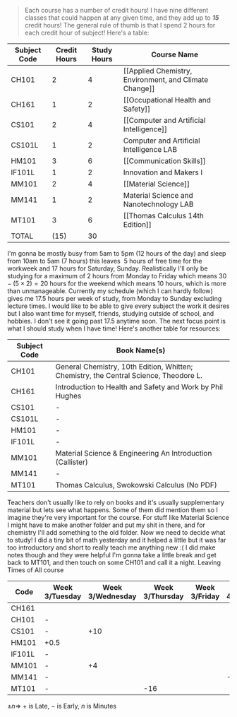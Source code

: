 > Each course has a number of credit hours! I have nine different classes that could happen at any given time, and they add up to ***15*** credit hours!
> The general rule of thumb is that I spend 2 hours for each credit hour of subject! Here's a table:

| Subject Code | Credit Hours | Study Hours | Course Name                                            |
| ------------ | ------------ | ----------- | ------------------------------------------------------ |
| CH101        | 2            | 4           | [[Applied Chemistry, Environment, and Climate Change]] |
| CH161        | 1            | 2           | [[Occupational Health and Safety]]                     |
| CS101        | 2            | 4           | [[Computer and Artificial Intelligence]]               |
| CS101L       | 1            | 2           | Computer and Artificial Intelligence LAB               |
| HM101        | 3            | 6           | [[Communication Skills]]                               |
| IF101L       | 1            | 2           | Innovation and Makers I                                |
| MM101        | 2            | 4           | [[Material Science]]                                   |
| MM141        | 1            | 2           | Material Science and Nanotechnology LAB                |
| MT101        | 3            | 6           | [[Thomas Calculus 14th Edition]]                                        |
| TOTAL        | (15)         | 30          |                                                        |
I'm gonna be mostly busy from 5am to 5pm ($12$ hours of the day) and sleep from 10am to 5am ($7$ hours) this leaves $~5$ hours of free time for the workweek and $17$ hours for Saturday, Sunday.
Realistically I'll only be studying for a maximum of $2$ hours from Monday to Friday which means $30 - (5 \times 2) = 20$ hours for the weekend which means $10$ hours, which is more than unmanageable.
Currently my schedule (which I can hardly follow) gives me $17.5$ hours per week of study, from Monday to Sunday excluding lecture times.
I would like to be able to give every subject the work it desires but I also want time for myself, friends, studying outside of school, and hobbies. I don't see it going past $17.5$ anytime soon.
The next focus point is what I should study when I have time! Here's another table for resources:

| Subject Code | Book Name(s)                                                                          |
| ------------ | ------------------------------------------------------------------------------------- |
| CH101        | General Chemistry, 10th Edition, Whitten; Chemistry, the Central Science, Theodore L. |
| CH161        | Introduction to Health and Safety and Work by Phil Hughes                             |
| CS101        | -                                                                                     |
| CS101L       | -                                                                                     |
| HM101        | -                                                                                     |
| IF101L       | -                                                                                     |
| MM101        | Material Science & Engineering An Introduction (Callister)                            |
| MM141        | -                                                                                     |
| MT101        | Thomas Calculus, Swokowski Calculus (No PDF)                                          |
Teachers don't usually like to rely on books and it's usually supplementary material but lets see what happens. Some of them did mention them so I imagine they're very important for the course.
For stuff like Material Science I might have to make another folder and put my shit in there, and for chemistry I'll add something to the old folder.
Now we need to decide what to study! I did a tiny bit of math yesterday and it helped a little but it was far too introductory and short to really teach me anything new :( I did make notes though and they were helpful 
I'm gonna take a little break and get back to MT101, and then touch on some CH101 and call it a night.
Leaving Times of All course

| Code   | Week 3/Tuesday | Week 3/Wednesday | Week 3/Thursday | Week 3/Friday | Week 4/Monday | Week 4/Tuesday | Week 4/Wednesday | Week 5/Tuesday |
| ------ | -------------- | ---------------- | --------------- | ------------- | ------------- | -------------- | ---------------- | -------------- |
| CH161  |                |                  |                 |               |               | +3             |                  |                |
| CH101  | -              |                  |                 |               |               |                | +5               |                |
| CS101  | -              | +10              |                 |               |               |                |                  | +7             |
| HM101  | +0.5           |                  |                 |               |               |                |                  |                |
| IF101L | -              |                  |                 |               |               |                |                  |                |
| MM101  | -              | +4               |                 |               |               | -7             |                  |                |
| MM141  | -              |                  |                 |               | -69           |                |                  |                |
| MT101  | -              |                  | -16             |               |               | -6             |                  |                |
$\pm n \Rightarrow$ $+$ is Late, $-$ is Early, $n$ is Minutes

